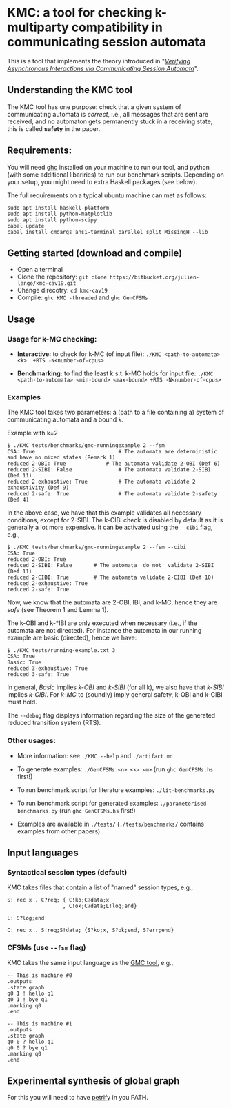 # KMC: a tool for checking k-multiparty compatibility in communicating session automata 

This is a tool that implements the theory introduced in "[_Verifying Asynchronous Interactions via
Communicating Session Automata_](https://link.springer.com/chapter/10.1007/978-3-030-25540-4_6)".


## Understanding the KMC tool

The KMC tool has one purpose: check that a given system of
communicating automata is *correct*, i.e., all messages that are sent
are received, and no automaton gets permanently stuck in a receiving
state; this is called **safety** in the paper.

## Requirements:

You will need [ghc](https://www.haskell.org/platform/) installed on
your machine to run our tool, and python (with some additional
libariries) to run our benchmark scripts. Depending on your setup, you
might need to extra Haskell packages (see below).

The full requirements on a typical ubuntu machine can met as follows:

```
sudo apt install haskell-platform
sudo apt install python-matplotlib
sudo apt install python-scipy
cabal update
cabal install cmdargs ansi-terminal parallel split MissingH --lib
```

## Getting started (download and compile)

* Open a terminal
* Clone the repository: `git clone https://bitbucket.org/julien-lange/kmc-cav19.git`
* Change direcotry:  `cd kmc-cav19`
* Compile: `ghc KMC -threaded` and `ghc GenCFSMs`

## Usage

### Usage for k-MC checking:

* **Interactive:** to check for k-MC (of input file):
  `./KMC <path-to-automata> <k>  +RTS -N<number-of-cpus>`

* **Benchmarking:** to find the least k s.t. k-MC holds for input file:
  `./KMC <path-to-automata> <min-bound> <max-bound> +RTS -N<number-of-cpus>`

### Examples

The KMC tool takes two parameters: a (path to
a file containing a) system of communicating automata and a bound `k`.

Example with k=2

```
$ ./KMC tests/benchmarks/gmc-runningexample 2 --fsm
CSA: True            			    # The automata are deterministic and have no mixed states (Remark 1)
reduced 2-OBI: True			    # The automata validate 2-OBI (Def 6)
reduced 2-SIBI: False			    # The automata validate 2-SIBI (Def 11)
reduced 2-exhaustive: True 		    # The automata validate 2-exhaustivity (Def 9)
reduced 2-safe: True  			    # The automata validate 2-safety (Def 4)
```

In the above case, we have that this example validates all necessary
conditions, except for 2-SIBI. The k-CIBI check is disabled by default
as it is generally a lot more expensive. It can be activated using the
`--cibi` flag, e.g.,

```
$ ./KMC tests/benchmarks/gmc-runningexample 2 --fsm --cibi
CSA: True
reduced 2-OBI: True
reduced 2-SIBI: False		# The automata _do not_ validate 2-SIBI (Def 11)
reduced 2-CIBI: True		# The automata validate 2-CIBI (Def 10)
reduced 2-exhaustive: True
reduced 2-safe: True
```

Now, we know that the automata are 2-OBI, IBI, and k-MC, hence they
are *safe* (see Theorem 1 and Lemma 1).


The k-OBI and k-*IBI are only executed when necessary (i.e., if the
automata are not directed). For instance the automata in our running
example are basic (directed), hence we have:

```
$ ./KMC tests/running-example.txt 3 
CSA: True
Basic: True
reduced 3-exhaustive: True
reduced 3-safe: True
```

In general, *Basic* implies *k-OBI* and *k-SIBI* (for all k), we also
have that *k-SIBI* implies *k-CIBI*. For *k-MC* to (soundly) imply
general safety, k-OBI and k-CIBI must hold.

The `--debug` flag displays information regarding the size of the
generated reduced transition system (RTS).


### Other usages:
  
* More information: see `./KMC --help` and `./artifact.md`

* To generate examples: `./GenCFSMs <n> <k> <m>` (run `ghc GenCFSMs.hs` first!)

* To run benchmark script for literature examples: `./lit-benchmarks.py`

* To run benchmark script for generated examples: `./parameterised-benchmarks.py` (run `ghc GenCFSMs.hs` first!)

* Examples are available in `./tests/` (`./tests/benchmarks/` contains examples from other papers).

## Input languages

### Syntactical session types (default)

KMC takes files that contain a list of "named" session types, e.g.,

    S: rec x . C?req; { C!ko;C?data;x
       	   	          , C!ok;C?data;L!log;end}

    L: S?log;end

    C: rec x . S!req;S!data; {S?ko;x, S?ok;end, S?err;end}


### CFSMs (use `--fsm` flag)

KMC takes the same input language as the [GMC tool](https://bitbucket.org/julien-lange/gmc-synthesis/), e.g.,

    -- This is machine #0
    .outputs
    .state graph
    q0 1 ! hello q1
    q0 1 ! bye q1
    .marking q0
    .end

    -- This is machine #1
    .outputs 
    .state graph
    q0 0 ? hello q1
    q0 0 ? bye q1
    .marking q0
    .end







	
## Experimental synthesis of global graph

For this you will need to have [petrify](https://www.cs.upc.edu/~jordicf/petrify/) in you PATH. 
